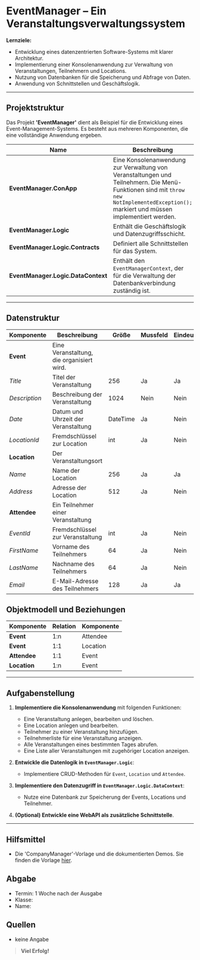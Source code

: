 # EventManager – Ein Veranstaltungsverwaltungssystem

**Lernziele:**

- Entwicklung eines datenzentrierten Software-Systems mit klarer Architektur.
- Implementierung einer Konsolenanwendung zur Verwaltung von Veranstaltungen, Teilnehmern und Locations.
- Nutzung von Datenbanken für die Speicherung und Abfrage von Daten.
- Anwendung von Schnittstellen und Geschäftslogik.

---

## Projektstruktur

Das Projekt **'EventManager'** dient als Beispiel für die Entwicklung eines Event-Management-Systems. Es besteht aus mehreren Komponenten, die eine vollständige Anwendung ergeben.

| Name | Beschreibung |
|------|------------- |
| **EventManager.ConApp** | Eine Konsolenanwendung zur Verwaltung von Veranstaltungen und Teilnehmern. Die Menü-Funktionen sind mit `throw new NotImplementedException();` markiert und müssen implementiert werden. |
| **EventManager.Logic** | Enthält die Geschäftslogik und Datenzugriffsschicht. |
| **EventManager.Logic.Contracts** | Definiert alle Schnittstellen für das System. |
| **EventManager.Logic.DataContext** | Enthält den `EventManagerContext`, der für die Verwaltung der Datenbankverbindung zuständig ist. |

---

## Datenstruktur

| Komponente   | Beschreibung                                 | Größe | Mussfeld | Eindeutig |
| ------------ | -------------------------------------------- | ----- | -------- | --------- |
| **Event**    | Eine Veranstaltung, die organisiert wird.    |       |          |           |
| *Title*      | Titel der Veranstaltung                      | 256   | Ja       | Ja        |
| *Description*| Beschreibung der Veranstaltung               | 1024  | Nein     | Nein      |
| *Date*       | Datum und Uhrzeit der Veranstaltung          | DateTime | Ja    | Nein      |
| *LocationId* | Fremdschlüssel zur Location                  | int   | Ja       | Nein      |
| **Location** | Der Veranstaltungsort                        |       |          |           |
| *Name*       | Name der Location                            | 256   | Ja       | Ja        |
| *Address*    | Adresse der Location                         | 512   | Ja       | Nein      |
| **Attendee** | Ein Teilnehmer einer Veranstaltung           |       |          |           |
| *EventId*    | Fremdschlüssel zur Veranstaltung             | int   | Ja       | Nein      |
| *FirstName*  | Vorname des Teilnehmers                      | 64    | Ja       | Nein      |
| *LastName*   | Nachname des Teilnehmers                     | 64    | Ja       | Nein      |
| *Email*      | E-Mail-Adresse des Teilnehmers               | 128   | Ja       | Ja        |

## Objektmodell und Beziehungen

|  Komponente  | Relation | Komponente |
|--------------|----------|------------|
| **Event**    | 1:n      | Attendee   |
| **Event**    | 1:1      | Location   |
| **Attendee** | 1:1      | Event      |
| **Location** | 1:n      | Event      |

---

## Aufgabenstellung

1. **Implementiere die Konsolenanwendung** mit folgenden Funktionen:
   - Eine Veranstaltung anlegen, bearbeiten und löschen.
   - Eine Location anlegen und bearbeiten.
   - Teilnehmer zu einer Veranstaltung hinzufügen.
   - Teilnehmerliste für eine Veranstaltung anzeigen.
   - Alle Veranstaltungen eines bestimmten Tages abrufen.
   - Eine Liste aller Veranstaltungen mit zugehöriger Location anzeigen.

2. **Entwickle die Datenlogik in `EventManager.Logic`**:
   - Implementiere CRUD-Methoden für `Event`, `Location` und `Attendee`.

3. **Implementiere den Datenzugriff in `EventManager.Logic.DataContext`**:
   - Nutze eine Datenbank zur Speicherung der Events, Locations und Teilnehmer.

4. **(Optional) Entwickle eine WebAPI als zusätzliche Schnittstelle**.

---

## Hilfsmittel

- Die 'CompanyManager'-Vorlage und die dokumentierten Demos. Sie finden die Vorlage [hier](https://github.com/leoggehrer/CompanyManager-Template).

## Abgabe

- Termin: 1 Woche nach der Ausgabe
- Klasse:
- Name:

## Quellen

- keine Angabe

> **Viel Erfolg!**
